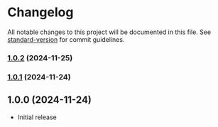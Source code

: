 # Changelog

All notable changes to this project will be documented in this file. See [standard-version](https://github.com/conventional-changelog/standard-version) for commit guidelines.

### [1.0.2](https://github.com/zororaka00/sol-type-check/compare/v1.0.1...v1.0.2) (2024-11-25)

### [1.0.1](https://github.com/zororaka00/sol-type-check/compare/v1.0.0...v1.0.1) (2024-11-24)

## 1.0.0 (2024-11-24)
- Initial release